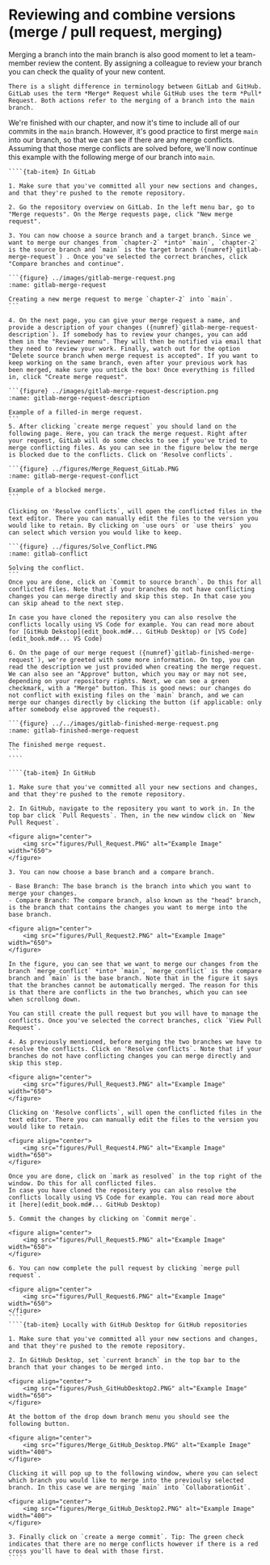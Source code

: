# Reviewing and combine versions (merge / pull request, merging)

Merging a branch into the main branch is also good moment to let a team-member review the content. By assigning a colleague to review your branch you can check the quality of your new content. 

```{note}
There is a slight difference in terminology between GitLab and GitHub. GitLab uses the term *Merge* Request while GitHub uses the term *Pull* Request. Both actions refer to the merging of a branch into the main branch.
```

We're finished with our chapter, and now it's time to include all of our commits in the `main` branch. However, it's good practice to first merge `main` into our branch, so that we can see if there are any merge conflicts. Assuming that those merge conflicts are solved before, we'll now continue this example with the following merge of our branch into `main`.

`````{tab-set}
````{tab-item} In GitLab

1. Make sure that you've committed all your new sections and changes, and that they're pushed to the remote repository.

2. Go the repository overview on GitLab. In the left menu bar, go to "Merge requests". On the Merge requests page, click "New merge request". 

3. You can now choose a source branch and a target branch. Since we want to merge our changes from `chapter-2` *into* `main`, `chapter-2` is the source branch and `main` is the target branch ({numref}`gitlab-merge-request`) . Once you've selected the correct branches, click "Compare branches and continue".

```{figure} ../images/gitlab-merge-request.png
:name: gitlab-merge-request

Creating a new merge request to merge `chapter-2` into `main`.
```

4. On the next page, you can give your merge request a name, and provide a description of your changes ({numref}`gitlab-merge-request-description`). If somebody has to review your changes, you can add them in the "Reviewer menu". They will then be notified via email that they need to review your work. Finally, watch out for the option "Delete source branch when merge request is accepted". If you want to keep working on the same branch, even after your previous work has been merged, make sure you untick the box! Once everything is filled in, click "Create merge request".

```{figure} ../images/gitlab-merge-request-description.png
:name: gitlab-merge-request-description

Example of a filled-in merge request.
```
5. After clicking `create merge request` you should land on the following page. Here, you can track the merge request. Right after your request, GitLab will do some checks to see if you've tried to merge conflicting files. As you can see in the figure below the merge is blocked due to the conflicts. Click on 'Resolve conflicts`. 

```{figure} ../figures/Merge_Request_GitLab.PNG
:name: gitlab-merge-request-conflict

Example of a blocked merge.
```

Clicking on 'Resolve conflicts`, will open the conflicted files in the text editor. There you can manually edit the files to the version you would like to retain. By clicking on `use ours` or `use theirs` you can select which version you would like to keep.

```{figure} ../figures/Solve_Conflict.PNG
:name: gitlab-conflict

Solving the conflict.
```
Once you are done, click on `Commit to source branch`. Do this for all conflicted files. Note that if your branches do not have conflicting changes you can merge directly and skip this step. In that case you can skip ahead to the next step.

In case you have cloned the repositery you can also resolve the conflicts locally using VS Code for example. You can read more about for [GitHub Dekstop](edit_book.md#... GitHub Desktop) or [VS Code](edit_book.md#... VS Code)

6. On the page of our merge request ({numref}`gitlab-finished-merge-request`), we're greeted with some more information. On top, you can read the description we just provided when creating the merge request. We can also see an "Approve" button, which you may or may not see, depending on your repository rights. Next, we can see a green checkmark, with a "Merge" button. This is good news: our changes do not conflict with existing files on the `main` branch, and we can merge our changes directly by clicking the button (if applicable: only after somebody else approved the request). 

```{figure} ../../images/gitlab-finished-merge-request.png
:name: gitlab-finished-merge-request

The finished merge request.
```
````

````{tab-item} In GitHub

1. Make sure that you've committed all your new sections and changes, and that they're pushed to the remote repository.

2. In GitHub, navigate to the repositery you want to work in. In the top bar click `Pull Requests`. Then, in the new window click on `New Pull Request`. 

<figure align="center">
    <img src="figures/Pull_Request.PNG" alt="Example Image" width="650">
</figure>

3. You can now choose a base branch and a compare branch. 

- Base Branch: The base branch is the branch into which you want to merge your changes.
- Compare Branch: The compare branch, also known as the "head" branch, is the branch that contains the changes you want to merge into the base branch.

<figure align="center">
    <img src="figures/Pull_Request2.PNG" alt="Example Image" width="650">
</figure>

In the figure, you can see that we want to merge our changes from the branch `merge_conflict` *into* `main`, `merge_conflict` is the compare branch and `main` is the base branch. Note that in the figure it says that the branches cannot be automatically merged. The reason for this is that there are conflicts in the two branches, which you can see when scrollong down. 

You can still create the pull request but you will have to manage the conflicts. Once you've selected the correct branches, click `View Pull Request`.

4. As previously mentioned, before merging the two branches we have to resolve the conflicts. Click on 'Resolve conflicts`. Note that if your branches do not have conflicting changes you can merge directly and skip this step.

<figure align="center">
    <img src="figures/Pull_Request3.PNG" alt="Example Image" width="650">
</figure>

Clicking on 'Resolve conflicts`, will open the conflicted files in the text editor. There you can manually edit the files to the version you would like to retain. 

<figure align="center">
    <img src="figures/Pull_Request4.PNG" alt="Example Image" width="650">
</figure>

Once you are done, click on `mark as resolved` in the top right of the window. Do this for all conflicted files. 
In case you have cloned the repositery you can also resolve the conflicts locally using VS Code for example. You can read more about it [here](edit_book.md#... GitHub Desktop)

5. Commit the changes by clicking on `Commit merge`. 

<figure align="center">
    <img src="figures/Pull_Request5.PNG" alt="Example Image" width="650">
</figure>

6. You can now complete the pull request by clicking `merge pull request`.

<figure align="center">
    <img src="figures/Pull_Request6.PNG" alt="Example Image" width="650">
</figure>
````
````{tab-item} Locally with GitHub Desktop for GitHub repositories

1. Make sure that you've committed all your new sections and changes, and that they're pushed to the remote repository.

2. In GitHub Desktop, set `current branch` in the top bar to the branch that your changes to be merged into.

<figure align="center">
    <img src="figures/Push_GitHubDesktop2.PNG" alt="Example Image" width="650">
</figure>

At the bottom of the drop down branch menu you should see the following button. 

<figure align="center">
    <img src="figures/Merge_GitHub_Desktop.PNG" alt="Example Image" width="400">
</figure>

Clicking it will pop up to the following window, where you can select which branch you would like to merge into the previoulsy selected branch. In this case we are merging `main` into `CollaborationGit`.

<figure align="center">
    <img src="figures/Merge_GitHub_Desktop2.PNG" alt="Example Image" width="400">
</figure>

3. Finally click on `create a merge commit`. Tip: The green check indicates that there are no merge conflicts however if there is a red cross you'll have to deal with those first.
````
`````
